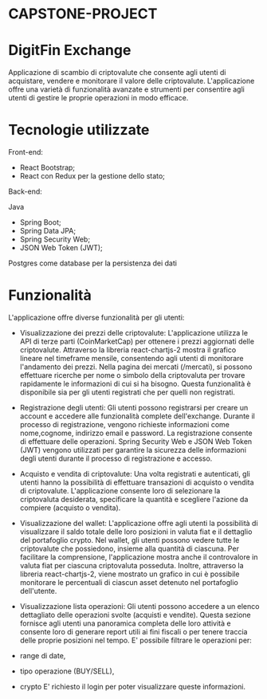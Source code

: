 # CAPSTONE-PROJECT
# DigitFin Exchange 
Applicazione di scambio di criptovalute che consente agli utenti di acquistare, vendere e monitorare il valore delle criptovalute. L'applicazione offre una varietà di funzionalità avanzate e strumenti per consentire agli utenti di gestire le proprie operazioni in modo efficace.
# Tecnologie utilizzate

Front-end:

- React Bootstrap;
- React con Redux per la gestione dello stato;

Back-end:

Java 
- Spring Boot;
- Spring Data JPA;
- Spring Security Web;
- JSON Web Token (JWT);

Postgres come database per la persistenza dei dati

# Funzionalità
L'applicazione offre diverse funzionalità per gli utenti:

- Visualizzazione dei prezzi delle criptovalute:
L'applicazione utilizza le API di terze parti (CoinMarketCap) per ottenere i prezzi aggiornati delle criptovalute. Attraverso la libreria react-chartjs-2 mostra il grafico lineare nel timeframe mensile, consentendo agli utenti di monitorare l'andamento dei prezzi. Nella pagina dei mercati (/mercati), si possono effettuare ricerche per nome o simbolo della criptovaluta per trovare rapidamente le informazioni di cui si ha bisogno. Questa funzionalità è disponibile sia per gli utenti registrati che per quelli non registrati.

- Registrazione degli utenti:
Gli utenti possono registrarsi per creare un account e accedere alle funzionalità complete dell'exchange. Durante il processo di registrazione, vengono richieste informazioni come nome,cognome, indirizzo email e password. La registrazione consente di effettuare delle operazioni. Spring Security Web e JSON Web Token (JWT) vengono utilizzati per garantire la sicurezza delle informazioni degli utenti durante il processo di registrazione e accesso.

- Acquisto e vendita di criptovalute:
Una volta registrati e autenticati, gli utenti hanno la possibilità di effettuare transazioni di acquisto o vendita di criptovalute. L'applicazione consente loro di selezionare la criptovaluta desiderata, specificare la quantità e scegliere l'azione da compiere (acquisto o vendita).

- Visualizzazione del wallet:
L'applicazione offre agli utenti la possibilità di visualizzare il saldo totale delle loro posizioni in valuta fiat e il dettaglio del portafoglio crypto. Nel wallet, gli utenti possono vedere tutte le criptovalute che possiedono, insieme alla quantità di ciascuna. Per facilitare la comprensione, l'applicazione mostra anche il controvalore in valuta fiat per ciascuna criptovaluta posseduta. Inoltre, attraverso la libreria react-chartjs-2, viene mostrato un grafico in cui è possibile monitorare le percentuali di ciascun asset detenuto nel portafoglio dell'utente.

- Visualizzazione lista operazioni:
Gli utenti possono accedere a un elenco dettagliato delle operazioni svolte (acquisti e vendite). Questa sezione fornisce agli utenti una panoramica completa delle loro attività e consente loro di generare report utili ai fini fiscali o per tenere traccia delle proprie posizioni nel tempo. E' possibile filtrare le operazioni per:
- range di date,
- tipo operazione (BUY/SELL),
- crypto
E' richiesto il login per poter visualizzare queste informazioni.

